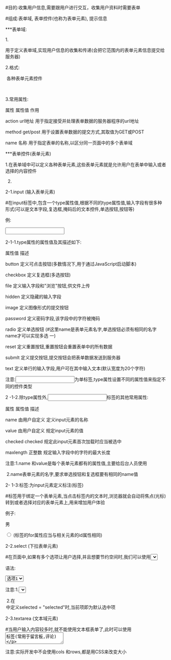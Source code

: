 #目的:收集用户信息,需要跟用户进行交互，收集用户资料时需要表单

#组成:表单域, 表单控件(也称为表单元素), 提示信息

***表单域:

1.<form></form>用于定义表单域,实现用户信息的收集和传递(会把它范围内的表单元素信息提交给服务器)

2.格式:<form action="url地址" method="提交方式" name="表单域名称">

​		 		各种表单元素控件

​		 </form>

3.常用属性:

属性           属性值           作用

action        url地址          用于指定接受并处理表单数据的服务器程序的url地址

method     get/post        用于设置表单数据的提交方式,其取值为GET或POST

name         名称                用于指定表单的名称,以区分同一页面中的多个表单域

***表单控件(表单元素)

1.在表单域中可以定义各种表单元素,这些表单元素就是允许用户在表单中输入或者选择的内容控件

2.

2-1.input (输入表单元素)

#在input标签中,包含一个type属性值,根据不同的type属性值,输入字段有很多种形式(可以是文本字段,复选框,掩码后的文本控件,单选按钮,按钮等)

例:

<input type="属性值" name="表单元素名字"/>

2-1-1.type属性的属性值及其描述如下:

属性值        描述

button        定义可点击按钮(多数情况下,用于通过JavaScript启动脚本)

checkbox    定义复选框(多选按钮)

file                定义输入字段和"浏览"按钮,供文件上传

hidden         定义隐藏的输入字段

image           定义图像形式的提交按钮

password     定义密码字段,该字段中的字符被掩码

radio             定义单选按钮  (#这里name是表单元素名字,单选按钮必须有相同的名字name才可以实现多选					   一)

reset             定义重置按钮,重置按钮会重置表单中的所有数据

submlt          定义提交按钮,提交按钮会把表单数据发送到服务器

text                定义单行的输入字段,用户可在其中输入文本(默认宽度为20个字符)   

注意:<input />为单标签,type属性设置不同的属性值来指定不同的控件类型

2 -1-2.除type属性外,<input>标签的其他常用属性:

属性              属性值                描述

name          由用户自定义       定义input元素的名称

value           由用户自定义       规定input元素的值

checked       checked              规定此input元素首次加载时应当被选中

maxlength     正整数               规定输入字段中的字符的最大长度

注意:1.name 和value是每个表单元素都有的属性值,主要给后台人员使用

​		 2.name表单元素的名字,要求单选按钮和复选框要有相同的name值

2- 1-3:<label>标签:为input元素定义标注(标签)

#<label>标签用于绑定一个表单元素,当点击<label>标签内的文本时,浏览器就会自动将焦点(光标)转到或者选择对应的表单元素上,用来增加用户体验

例子:

<label for="sex">男</label>

<input type="radio" name="sex" id="sex" /> (标签的for属性应当与相关元素的id属性相同)

2-2.select (下拉表单元素)

#在页面中,如果有多个选项让用户选择,并且想要节约空间时,我们可以使用<select>标签控件定义下拉列表

语法:

<select>
    <option>选项1</option>
    <option>选项2</option>
    <option>选项3</option>
    ...
</select>

注意:1.<select>中至少包含一对<option>

​		 2.在<option>中定义selected = "selected"时,当前项即为默认选中项

2-3.textarea (文本域元素)

#当用户输入内容较多时,就不能使用文本框表单了,此时可以使用<textarea>标签(常用于留言板,评论)

#在表单元素中,<textarea>标签用于定义多行文本输入的控件

语法:

<textarea cols="每行中的字符数" rows="显示的行数"></textarea>

注意:实际开发中不会使用cols 和rows,都是用CSS来改变大小